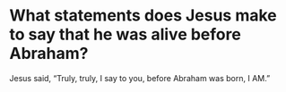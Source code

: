 # What statements does Jesus make to say that he was alive before Abraham?

Jesus said, “Truly, truly, I say to you, before Abraham was born, I AM.”
